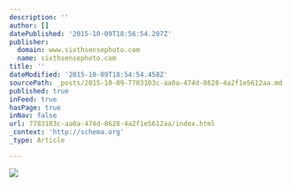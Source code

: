 ```yaml
---
description: ''
author: []
datePublished: '2015-10-09T18:56:54.207Z'
publisher:
  domain: www.sixthsensephoto.com
  name: sixthsensephoto.com
title: ''
dateModified: '2015-10-09T18:54:54.458Z'
sourcePath: _posts/2015-10-09-7783103c-aa0a-474d-8628-4a2f1e5612aa.md
published: true
inFeed: true
hasPage: true
inNav: false
url: 7783103c-aa0a-474d-8628-4a2f1e5612aa/index.html
_context: 'http://schema.org'
_type: Article

---
```

![](http://www.sixthsensephoto.com/photos/i-LXvm5g5/0/X2/i-LXvm5g5-X2.jpg)